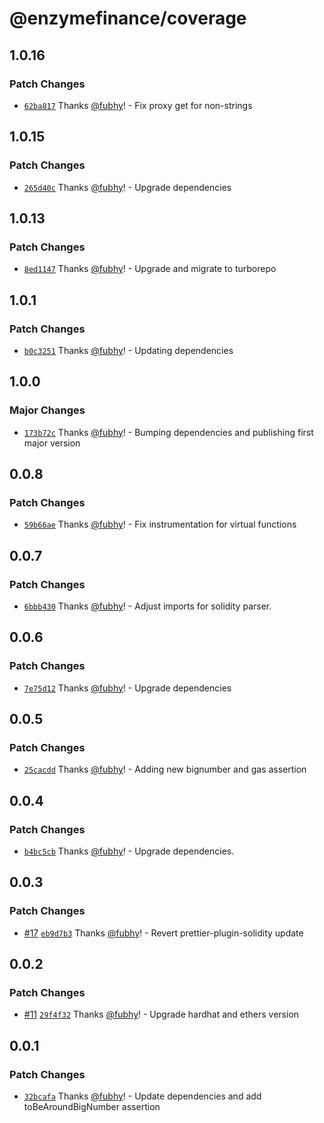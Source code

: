 # @enzymefinance/coverage

## 1.0.16

### Patch Changes

- [`62ba817`](https://github.com/avantgardefinance/ethereum-devtools/commit/62ba817e62acf52597e3f3ffeef256e24c90d08e) Thanks [@fubhy](https://github.com/fubhy)! - Fix proxy get for non-strings

## 1.0.15

### Patch Changes

- [`265d40c`](https://github.com/avantgardefinance/ethereum-devtools/commit/265d40c41fc08169f652cc573476ddaf2f2900d8) Thanks [@fubhy](https://github.com/fubhy)! - Upgrade dependencies

## 1.0.13

### Patch Changes

- [`8ed1147`](https://github.com/avantgardefinance/ethereum-devtools/commit/8ed114740c6a8f8ba0808b940ed33b644390d992) Thanks [@fubhy](https://github.com/fubhy)! - Upgrade and migrate to turborepo

## 1.0.1

### Patch Changes

- [`b0c3251`](https://github.com/avantgardefinance/ethereum-devtools/commit/b0c3251c812749cc8f8b81dfa26835ad4fa79a89) Thanks [@fubhy](https://github.com/fubhy)! - Updating dependencies

## 1.0.0

### Major Changes

- [`173b72c`](https://github.com/avantgardefinance/ethereum-devtools/commit/173b72c4652280f5f8a1bd97edee4c3883308a1d) Thanks [@fubhy](https://github.com/fubhy)! - Bumping dependencies and publishing first major version

## 0.0.8

### Patch Changes

- [`59b66ae`](https://github.com/avantgardefinance/ethereum-devtools/commit/59b66aeb2180eab6dd1689cdf8d33ae04dd78f8e) Thanks [@fubhy](https://github.com/fubhy)! - Fix instrumentation for virtual functions

## 0.0.7

### Patch Changes

- [`6bbb430`](https://github.com/avantgardefinance/ethereum-devtools/commit/6bbb430588e410cf5af90089acc06f2bf0cb97e8) Thanks [@fubhy](https://github.com/fubhy)! - Adjust imports for solidity parser.

## 0.0.6

### Patch Changes

- [`7e75d12`](https://github.com/avantgardefinance/ethereum-devtools/commit/7e75d1280b56eede96adafcf52e56fd281a2b322) Thanks [@fubhy](https://github.com/fubhy)! - Upgrade dependencies

## 0.0.5

### Patch Changes

- [`25cacdd`](https://github.com/avantgardefinance/ethereum-devtools/commit/25cacddf5ec361ac0e6a8a68b0964ebfd14df47f) Thanks [@fubhy](https://github.com/fubhy)! - Adding new bignumber and gas assertion

## 0.0.4

### Patch Changes

- [`b4bc5cb`](https://github.com/avantgardefinance/ethereum-devtools/commit/b4bc5cbf416818ffadf374dac00c9f85616fd63d) Thanks [@fubhy](https://github.com/fubhy)! - Upgrade dependencies.

## 0.0.3

### Patch Changes

- [#17](https://github.com/avantgardefinance/ethereum-devtools/pull/17) [`eb9d7b3`](https://github.com/avantgardefinance/ethereum-devtools/commit/eb9d7b3311242a40148fdbd7841faec76d514791) Thanks [@fubhy](https://github.com/fubhy)! - Revert prettier-plugin-solidity update

## 0.0.2

### Patch Changes

- [#11](https://github.com/avantgardefinance/ethereum-devtools/pull/11) [`29f4f32`](https://github.com/avantgardefinance/ethereum-devtools/commit/29f4f32de8122e98519be05a3638514c31622b59) Thanks [@fubhy](https://github.com/fubhy)! - Upgrade hardhat and ethers version

## 0.0.1

### Patch Changes

- [`32bcafa`](https://github.com/avantgardefinance/ethereum-devtools/commit/32bcafae585bf397c5b9d125bdb5eb0561675cdf) Thanks [@fubhy](https://github.com/fubhy)! - Update dependencies and add toBeAroundBigNumber assertion
